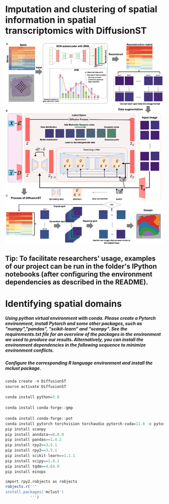 # Imputation and clustering of spatial information in spatial transcriptomics with DiffusionST
![image](https://github.com/cuiyaxuan/DiffusionST/blob/main/workflow.png)
## Tip: To facilitate researchers' usage, examples of our project can be run in the folder's IPython notebooks (after configuring the environment dependencies as described in the README). <br>


# Identifying spatial domains
##### Using python virtual environment with conda. Please create a Pytorch environment, install Pytorch and some other packages, such as "numpy","pandas", "scikit-learn" and "scanpy". See the requirements.txt file for an overview of the packages in the environment we used to produce our results. Alternatively, you can install the environment dependencies in the following sequence to minimize environment conflicts. <br>

##### Configure the corresponding R language environment and install the mclust package.

```R
conda create -n DiffusionST
source activate DiffusionST

conda install python=3.8

conda install conda-forge::gmp

conda install conda-forge::pot
conda install pytorch torchvision torchaudio pytorch-cuda=11.8 -c pytorch -c nvidia
pip install scanpy
pip install anndata==0.8.0
pip install pandas==1.4.2
pip install rpy2==3.5.1
pip install rpy2==3.5.1
pip install scikit-learn==1.1.1
pip install scipy==1.8.1
pip install tqdm==4.64.0
pip install einops

```
```R
import rpy2.robjects as robjects
robjects.r('''
install.packages('mclust')
           ''')

```
